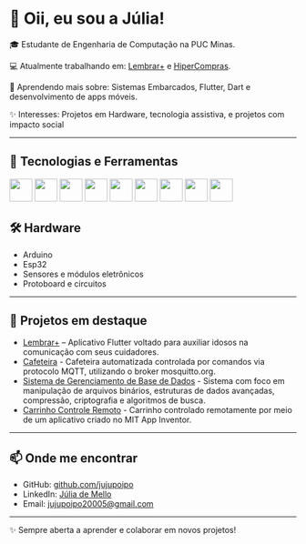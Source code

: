 # 👋 Oii, eu sou a Júlia!

🎓 Estudante de Engenharia de Computação na PUC Minas.

💻 Atualmente trabalhando em: [Lembrar+](https://github.com/jujupoipo/LembrarPlus_Projeto) e [HiperCompras](https://github.com/jujupoipo/GPS-HiperCompras).  

🌱 Aprendendo mais sobre: Sistemas Embarcados, Flutter, Dart e desenvolvimento de apps móveis. 

✨ Interesses: Projetos em Hardware, tecnologia assistiva, e projetos com impacto social  

---

## 🚀 Tecnologias e Ferramentas

<p align="left">
  <img src="https://cdn.jsdelivr.net/gh/devicons/devicon/icons/java/java-original.svg" width="40" height="40"/>
  <img src="https://cdn.jsdelivr.net/gh/devicons/devicon/icons/c/c-original.svg" width="40" height="40"/>
  <img src="https://cdn.jsdelivr.net/gh/devicons/devicon/icons/cplusplus/cplusplus-original.svg" width="40" height="40"/>
  <img src="https://cdn.jsdelivr.net/gh/devicons/devicon/icons/html5/html5-original.svg" width="40" height="40"/>
  <img src="https://cdn.jsdelivr.net/gh/devicons/devicon/icons/flutter/flutter-original.svg" width="40" height="40"/>
  <img src="https://cdn.jsdelivr.net/gh/devicons/devicon/icons/dart/dart-original.svg" width="40" height="40"/>
  <img src="https://cdn.jsdelivr.net/gh/devicons/devicon/icons/vscode/vscode-original.svg" width="40" height="40"/>
  <img src="https://cdn.jsdelivr.net/gh/devicons/devicon/icons/github/github-original.svg" width="40" height="40"/>
  <img src="https://cdn.jsdelivr.net/gh/devicons/devicon/icons/mysql/mysql-original.svg" width="40" height="40"/>
</p>

## 🛠️ Hardware
- Arduino
- Esp32
- Sensores e módulos eletrônicos  
- Protoboard e circuitos

---

## 📌 Projetos em destaque
- [Lembrar+](https://github.com/jujupoipo/LembrarPlus_Projeto) – Aplicativo Flutter voltado para auxiliar idosos na comunicação com seus cuidadores.  
- [Cafeteira](https://github.com/jujupoipo/IOT_ProjetoCafeteira) - Cafeteira automatizada controlada por comandos via protocolo MQTT, utilizando o broker mosquitto.org. 
- [Sistema de Gerenciamento de Base de Dados](https://github.com/jujupoipo/TP_AED-sIII) - Sistema com foco em manipulação de arquivos binários, estruturas de dados avançadas, compressão, criptografia e algoritmos de busca.
- [Carrinho Controle Remoto](https://github.com/jujupoipo/LIEC_CarrinhoControleRemoto) - Carrinho controlado remotamente por meio de um aplicativo criado no MIT App Inventor.

---

## 📫 Onde me encontrar
- GitHub: [github.com/jujupoipo](https://github.com/jujupoipo)  
- LinkedIn: [Júlia de Mello](https://www.linkedin.com/in/j%C3%BAlia-de-mello-teixeira-91b602276?utm_source=share&utm_campaign=share_via&utm_content=profile&utm_medium=android_app)
- Email: jujupoipo20005@gmail.com 

---

✨ Sempre aberta a aprender e colaborar em novos projetos!
